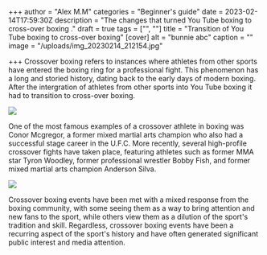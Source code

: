 +++
author = "Alex M.M"
categories = "Beginner's guide"
date = 2023-02-14T17:59:30Z
description = "The changes that turned You Tube boxing to cross-over boxing ."
draft = true
tags = ["", ""]
title = "Transition of You Tube boxing to cross-over boxing"
[cover]
alt = "bunnie abc"
caption = ""
image = "/uploads/img_20230214_212154.jpg"

+++
Crossover boxing refers to instances where athletes from other sports have entered the boxing ring for a professional fight. This phenomenon has a long and storied history, dating back to the early days of modern boxing. After the intergration of athletes from other sports into You Tube boxing it had to transition to cross-over boxing.

![](/uploads/img_20230214_212344.jpg)

One of the most famous examples of a crossover athlete in boxing was Conor Mcgregor, a former mixed martial arts champion who also had a successful stage career in the U.F.C. More recently, several high-profile crossover fights have taken place, featuring athletes such as former MMA star Tyron Woodley, former professional wrestler Bobby Fish, and former mixed martial arts champion Anderson Silva.

![](/uploads/img_20230214_212104.jpg)

Crossover boxing events have been met with a mixed response from the boxing community, with some seeing them as a way to bring attention and new fans to the sport, while others view them as a dilution of the sport's tradition and skill. Regardless, crossover boxing events have been a recurring aspect of the sport's history and have often generated significant public interest and media attention.